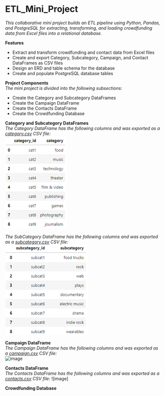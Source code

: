# ETL_Mini_Project
*This collaborative mini project builds an ETL pipeline using Python, Pandas, and PostgreSQL for extracting, transforming, and loading crowdfunding data from Excel files into a relational database.*

**Features**
* Extract and transform crowdfunding and contact data from Excel files
* Create and export Category, Subcategory, Campaign, and Contact DataFrames as CSV files
* Design an ERD and table schema for the database
* Create and populate PostgreSQL database tables

**Project Components**<br>
*The mini project is divided into the following subsections:*
* Create the Category and Subcategory DataFrames
* Create the Campaign DataFrame
* Create the Contacts DataFrame
* Create the Crowdfunding Database

**Category and Subcategory DataFrames**<br>
*The Category DataFrame has the following columns and was exported as a [category.csv](Resources/category.csv) CSV file:*<br>
![image](https://github.com/RachaelCaldwell/Crowdfunding_ETL/blob/main/Images/category_df.png?raw=true)

*The SubCategory DataFrame has the following columns and was exported as a [subcategory.csv](Resources/subcategory.csv) CSV file:*<br>
![image](https://github.com/RachaelCaldwell/Crowdfunding_ETL/blob/main/Images/subcategory_df.png?raw=true)

**Campaign DataFrame**<br>
*The Campaign DataFrame has the following columns and was exported as a [campaign.csv](Resources/campaign.csv) CSV file:*<br>
![image](https://github.com/RachaelCaldwell/Crowdfunding_ETL/assets/134207637/e2185918-9759-41e9-8d41-1ba84491737b)


**Contacts DataFrame**<br>
*The Contacts DataFrame has the following columns and was exported as a [contacts.csv](Resources/contacts.csv) CSV file:*
![image]

**Crowdfunding Database**<br>
